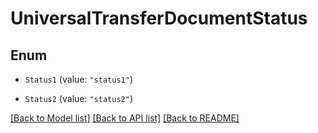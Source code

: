 # UniversalTransferDocumentStatus

## Enum


* `Status1` (value: `"status1"`)

* `Status2` (value: `"status2"`)


[[Back to Model list]](../README.md#documentation-for-models) [[Back to API list]](../README.md#documentation-for-api-endpoints) [[Back to README]](../README.md)


